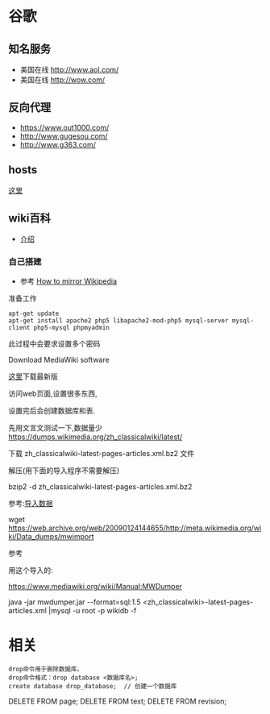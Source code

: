 谷歌
==========

## 知名服务

* 美国在线 http://www.aol.com/
* 美国在线 http://wow.com/

## 反向代理

* https://www.out1000.com/
* http://www.gugesou.com/
* http://www.g363.com/

## hosts

[这里](http://laod.cn/hosts/2015-google-hosts.html)

## wiki百科

* [介绍](https://meta.wikimedia.org/wiki/%E5%A6%82%E4%BD%95%E5%9C%A8%E4%B8%AD%E5%9B%BD%E5%A4%A7%E9%99%86%E8%AE%BF%E9%97%AE%E7%BB%B4%E5%9F%BA%E7%99%BE%E7%A7%91)

### 自己搭建

* 参考 [How to mirror Wikipedia](https://web.archive.org/web/20090124144655/http://modzer0.cs.uaf.edu/~dev2c/wiki/How_to_mirror_Wikipedia)

准备工作

```
apt-get update
apt-get install apache2 php5 libapache2-mod-php5 mysql-server mysql-client php5-mysql phpmyadmin 
```

此过程中会要求设置多个密码

Download MediaWiki software

[这里](https://www.mediawiki.org/wiki/Download)下载最新版

访问web页面,设置很多东西,

设置完后会创建数据库和表.

先用文言文测试一下,数据量少 https://dumps.wikimedia.org/zh_classicalwiki/latest/

下载 zh_classicalwiki-latest-pages-articles.xml.bz2 文件

解压(用下面的导入程序不需要解压)

bzip2 -d zh_classicalwiki-latest-pages-articles.xml.bz2 

参考:[导入数据](https://meta.wikimedia.org/wiki/Data_dumps/Import_examples)

wget https://web.archive.org/web/20090124144655/http://meta.wikimedia.org/wiki/Data_dumps/mwimport

参考

用这个导入的:

https://www.mediawiki.org/wiki/Manual:MWDumper

java -jar mwdumper.jar --format=sql:1.5 <zh_classicalwiki>-latest-pages-articles.xml |mysql -u root -p wikidb -f

# 相关

    drop命令用于删除数据库。
    drop命令格式：drop database <数据库名>;
    create database drop_database;  // 创建一个数据库


DELETE FROM page; DELETE FROM text; DELETE FROM revision;